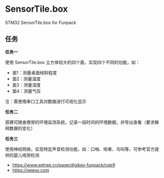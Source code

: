 # SensorTile.box

STM32 SensorTile.box for Funpack


## 任务

**任务一**

使用 SensorTile.box 立方体较大的四个面，实现四个不同的功能，如：

- 面1：测量桌面倾斜程度
- 面2：测量温度
- 面3：测量湿度
- 面4：测量气压

注：需使用串口工具对数据进行可视化显示

**任务二**

搭建可随身携带的环境监测系统，记录一段时间的环境数据，并导出查看（要求解释数据的变化）

**任务三**

使用神经网络，实现特定声音检测功能，如：口哨、咳嗽、鸟叫等，可参考官方提供的婴儿啼哭检测



- <https://www.eetree.cn/page/digikey-funpack/rule9>
- <https://qeexo.com>
